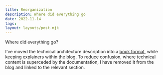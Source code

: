 ```yaml
---
title: Reorganization
description: Where did everything go
date: 2022-11-14
tags:
layout: layouts/post.njk
---
```


Where did everything go?

I've moved the technical architecture description into a [book format](/docs), while keeping explainers within the blog. To reduce confusion, where technical content is superceded by the documentation, I have removed it from the blog and linked to the relevant section.